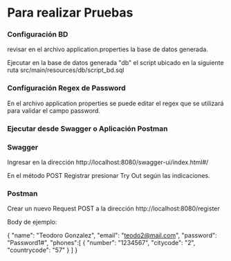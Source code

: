 # Para realizar Pruebas

### Configuración BD
revisar en el archivo application.properties la base de datos generada.

Ejecutar en la base de datos generada "db" el script ubicado en la siguiente ruta src/main/resources/db/script_bd.sql

### Configuración Regex de Password

En el archivo application properties se puede editar el regex que se utilizará para validar el campo password.

### Ejecutar desde Swagger o Aplicación Postman

### Swagger

Ingresar en la dirección http://localhost:8080/swagger-ui/index.html#/

En el método POST Registrar presionar Try Out según las indicaciones.

### Postman

Crear un nuevo Request POST a la dirección http://localhost:8080/register

Body de ejemplo:

{
"name": "Teodoro Gonzalez",
"email": "teodo2@mail.com",
"password": "Password1#",
"phones":[
{
"number": "1234567",
"citycode": "2",
"countrycode": "57"
}
]
}
